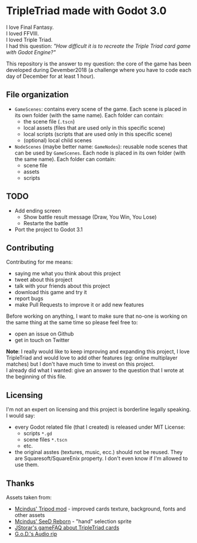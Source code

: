# TripleTriad made with Godot 3.0

I love Final Fantasy.  
I loved FFVIII.  
I loved Triple Triad.  
I had this question: *"How difficult it is to recreate the Triple Triad card game with Godot Engine?"*

This repository is the answer to my question: the core of the game has been developed during Devember2018 (a challenge where
you have to code each day of December for at least 1 hour).


## File organization

- `GameScenes`: contains every scene of the game. Each scene is placed in its own folder (with the same name). Each folder can contain:
    - the scene file (`.tscn`)
    - local assets (files that are used only in this specific scene)
    - local scripts (scripts that are used only in this specific scene)
    - (optional) local child scenes
- `NodeScenes` (maybe better name: `GameNodes`): reusable node scenes that can be used by `GameScenes`. Each node is placed in its own folder (with the same name). Each folder can contain:
    - scene file
    - assets
    - scripts

## TODO

- Add ending screen
  - Show battle result message (Draw, You Win, You Lose)
  - Restarte the battle
- Port the project to Godot 3.1

## Contributing

Contributing for me means:

- saying me what you think about this project 
- tweet about this project
- talk with your friends about this project
- download this game and try it
- report bugs
- make Pull Requests to improve it or add new features

Before working on anything, I want to make sure that no-one is working
on the same thing at the same time so please feel free to:

- open an issue on Github
- get in touch on Twitter 


**Note**: I really would like to keep improving and expanding this
project, I love TripleTriad and would love to add other features (eg: online multiplayer matches)
but I don't have much time to invest on this project.  
I already did what I wanted: give an answer to the question that I wrote at the beginning of this 
file. 

## Licensing

I'm not an expert on licensing and this project is borderline legally speaking. I would say:

- every Godot related file (that I created) is released under MIT License:
  - scripts `*.gd`
  - scene files `*.tscn`
  - etc.
- the original asstes (textures, music, ecc.) should not be reused. They are Squaresoft/SquareEnix property. I don't even know if I'm allowed to use them.

## Thanks

Assets taken from: 

- [Mcindus' Tripod mod](http://forums.qhimm.com/index.php?topic=15301.0) - improved cards texture, background, fonts and other assets
- [Mcindus' SeeD Reborn](http://forums.qhimm.com/index.php?topic=15320.0) - "hand" selection sprite
- [JStorar's gameFAQ about TripleTriad cards](https://gamefaqs.gamespot.com/pc/197342-final-fantasy-viii/faqs/4906)
- [G.o.D.'s Audio rip](http://spritedatabase.net/file/17746/Sounds)
